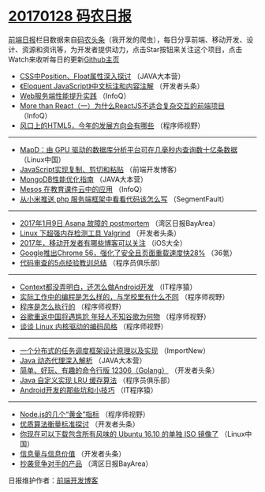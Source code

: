 # [20170128 码农日报](https://github.com/kujian/frontendDaily/blob/master/2017/01/28.md)

[前端日报](http://caibaojian.com/c/news)栏目数据来自[码农头条](http://hao.caibaojian.com/)（我开发的爬虫），每日分享前端、移动开发、设计、资源和资讯等，为开发者提供动力，点击Star按钮来关注这个项目，点击Watch来收听每日的更新[Github主页](https://github.com/kujian/frontendDaily)
* [CSS中Position、Float属性深入探讨](http://hao.caibaojian.com/23922.html) （JAVA大本营）
* [《Eloquent JavaScript》中文标注和内容注解](http://hao.caibaojian.com/23858.html) （开发者头条）
* [Web服务端性能提升实践](http://hao.caibaojian.com/23837.html) （InfoQ）
* [More than React（一）为什么ReactJS不适合复杂交互的前端项目](http://hao.caibaojian.com/23912.html) （InfoQ）
* [风口上的HTML5，今年的发展方向会有哪些](http://hao.caibaojian.com/23939.html) （程序师视野）

***
* [MapD：由 GPU 驱动的数据库分析平台可在几毫秒内查询数十亿条数据](http://hao.caibaojian.com/23851.html) （Linux中国）
* [JavaScript实现复制、剪切和粘贴](http://hao.caibaojian.com/23879.html) （前端开发博客）
* [MongoDB性能优化指南](http://hao.caibaojian.com/23924.html) （JAVA大本营）
* [Mesos 在教育课件云中的应用](http://hao.caibaojian.com/23913.html) （InfoQ）
* [从小米推送 php 服务端框架中看看代码该怎么写](http://hao.caibaojian.com/23936.html) （SegmentFault）

***
* [2017年1月9日 Asana 故障的 postmortem](http://hao.caibaojian.com/23919.html) （湾区日报BayArea）
* [Linux 下超强内存检测工具 Valgrind](http://hao.caibaojian.com/23930.html) （开发者头条）
* [2017年，移动开发者有哪些博客可以关注](http://hao.caibaojian.com/23840.html) （iOS大全）
* [Google推出Chrome 56，强化了安全且页面重载速度快28%](http://hao.caibaojian.com/23934.html) （36氪）
* [代码审查的5点经验教训总结](http://hao.caibaojian.com/23925.html) （程序员俱乐部）

***
* [Context都没弄明白，还怎么做Android开发](http://hao.caibaojian.com/23867.html) （IT程序猿）
* [实际工作中的编程是怎么样的，与学校里有什么不同](http://hao.caibaojian.com/23937.html) （程序师视野）
* [程序是怎么执行的](http://hao.caibaojian.com/23938.html) （程序师视野）
* [谷歌重返中国将遇尴尬 年轻人不知谷歌为何物](http://hao.caibaojian.com/23869.html) （程序师视野）
* [谈谈 Linux 内核驱动的编码风格](http://hao.caibaojian.com/23940.html) （程序师视野）

***
* [一个分布式的任务调度框架设计原理以及实现](http://hao.caibaojian.com/23838.html) （ImportNew）
* [Java 动态代理深入解析](http://hao.caibaojian.com/23923.html) （JAVA大本营）
* [简单、好玩、有趣的命令行版 12306（Golang）](http://hao.caibaojian.com/23857.html) （开发者头条）
* [Java 自定义实现 LRU 缓存算法](http://hao.caibaojian.com/23927.html) （程序员俱乐部）
* [Android开发的那些坑和小技巧](http://hao.caibaojian.com/23868.html) （IT程序猿）

***
* [Node.js的几个“黄金”指标](http://hao.caibaojian.com/23870.html) （程序师视野）
* [优质算法衡量标准探讨](http://hao.caibaojian.com/23932.html) （开发者头条）
* [你现在可以下载包含所有风味的 Ubuntu 16.10 的单独 ISO 镜像了](http://hao.caibaojian.com/23852.html) （Linux中国）
* [信息量与信息价值](http://hao.caibaojian.com/23933.html) （开发者头条）
* [抄袭竞争对手的产品](http://hao.caibaojian.com/23914.html) （湾区日报BayArea）

日报维护作者：[前端开发博客](http://caibaojian.com/) 